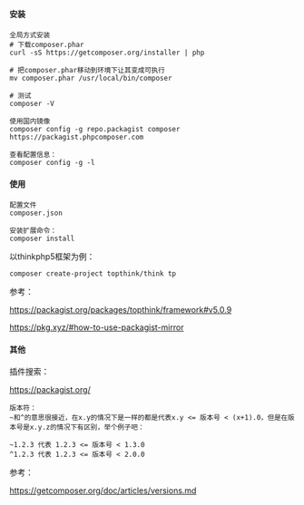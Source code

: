 #### 安装

```
全局方式安装
# 下载composer.phar 
curl -sS https://getcomposer.org/installer | php

# 把composer.phar移动到环境下让其变成可执行 
mv composer.phar /usr/local/bin/composer

# 测试
composer -V 

使用国内镜像
composer config -g repo.packagist composer https://packagist.phpcomposer.com

查看配置信息：
composer config -g -l

```

#### 使用

```
配置文件
composer.json

安装扩展命令：
composer install

```

以thinkphp5框架为例：

```
composer create-project topthink/think tp
```

参考：

https://packagist.org/packages/topthink/framework#v5.0.9

https://pkg.xyz/#how-to-use-packagist-mirror

#### 其他

插件搜索：

https://packagist.org/

```
版本符：
~和^的意思很接近，在x.y的情况下是一样的都是代表x.y <= 版本号 < (x+1).0，但是在版本号是x.y.z的情况下有区别，举个例子吧：

~1.2.3 代表 1.2.3 <= 版本号 < 1.3.0
^1.2.3 代表 1.2.3 <= 版本号 < 2.0.0

```

参考：

https://getcomposer.org/doc/articles/versions.md